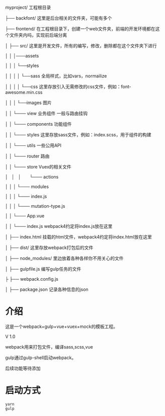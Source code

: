 myproject/  工程根目录

├── backfont/  这里是后台相关的文件夹，可能有多个


├── frontend/ 在工程根目录下，创建一个web文件夹，前端的开发环境都在这个文件夹内吗，实现前后端分离

│   ├── src/   这里是开发文件，所有的编写，修改，删除都在这个文件夹下进行

│   │   │───assets

│   │   │     └──styles 

│   │   │     │   └──sass 全局样式，比如vars，normailize

│   │   │     │   └──css  这里存放引入无需修改的css文件，例如：font-awesome.min.css

│   │   │     └──images 图片

│   │   └─── view 业务组件 一般与路由挂钩  

│   │   └─── components   功能组件

│   │   └─── styles  这里存放sass文件，例如：index.scss，用于组件的构建

│   │   └─── utils 一些公用API  

│   │   └─── router 路由  

│   │   └─── store Vuex的相关文件 

│   │   │       └─── actions 

│   │   │       └─── modules

│   │   │       └─── index.js

│   │   │       └─── mutation-type.js

│   │   └─── App.vue 

│   │   └─── index.js  webpack4约定将index.js放在这里

│   ├── index.html 挂载的html文件，webpack4约定将index.html放在这里

│   ├── dist/ 这里存放webpack打包后的文件

│   ├── node_modules/ 里边放着各种各样你不用关心的文件

│   ├── gulpfile.js   编写gulp任务的文件

├   ├── webpack.config.js

│   ├── package.json  记录各种信息的json

# 介绍
这是一个webpack+gulp+vue+vuex+mock的模板工程。

V 1.0

webpack用来打包文件，编译sass,scss,vue

gulp通过gulp-shell启动webpack。

后续功能等待添加

# 启动方式
```
yarn
gulp
```
